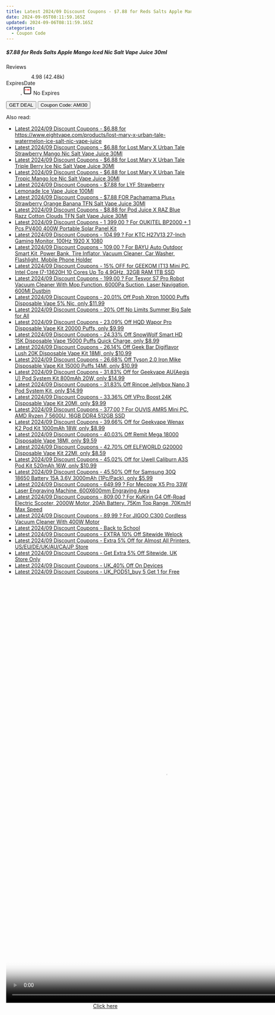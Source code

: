 ```yaml
---
title: Latest 2024/09 Discount Coupons - $7.88 for Reds Salts Apple Mango Iced Nic Salt Vape Juice 30Ml
date: 2024-09-05T08:11:59.165Z
updated: 2024-09-06T08:11:59.165Z
categories:
  - Coupon Code
---
```



<div class="max-w-4xl mx-auto grid grid-cols-1 lg:max-w-5xl lg:gap-x-20 lg:grid-cols-2">
  <div class="relative p-3 col-start-1 row-start-1 flex flex-col-reverse rounded-lg bg-gradient-to-t from-black/75 via-black/0 sm:bg-none sm:row-start-2 sm:p-0 lg:row-start-1">
    <h5 class="mt-1 text-lg font-semibold text-white sm:text-slate-900 md:text-2xl dark:sm:text-white">$7.88 for Reds Salts Apple Mango Iced Nic Salt Vape Juice 30ml</h5>
  </div>
  
  <div class="col-start-1 col-end-3 row-start-1 grid gap-4 sm:mb-6 sm:grid-cols-4 lg:col-start-2 lg:row-span-6 lg:row-end-6 lg:mb-0 lg:gap-6">
    
  </div>
  <dl class="row-start-2 mt-4 flex items-center text-xs font-medium sm:row-start-3 sm:mt-1 md:mt-2.5 lg:row-start-2">
    <dt class="sr-only">Reviews</dt>
    <dd class="flex items-center text-indigo-600 dark:text-indigo-400">
      <svg width="24" height="24" fill="none" aria-hidden="true" class="mr-1 stroke-current dark:stroke-indigo-500">
        <path d="m12 5 2 5h5l-4 4 2.103 5L12 16l-5.103 3L9 14l-4-4h5l2-5Z" stroke-width="2" stroke-linecap="round" stroke-linejoin="round" />
      </svg>
      <span>4.98 <span class="font-normal text-slate-400">(42.48k)</span></span>
    </dd>
    <dt class="sr-only">ExpiresDate</dt>
    <dd class="flex items-center">
      <svg width="2" height="2" aria-hidden="true" fill="currentColor" class="mx-3 text-slate-300">
        <circle cx="1" cy="1" r="1" />
      </svg>
      <svg width="24" height="24" viewBox="0 0 24 24" fill="none" stroke="currentColor" stroke-width="2">
        <rect x="3" y="3" width="18" height="18" rx="2" fill="#fff" />
        <path d="M6 10L18 10" stroke="red" stroke-width="2" fill="none" />
        <path d="M10 6L10 18" stroke="#fff" stroke-width="2" fill="none" />
      </svg>
      No Expires    </dd>
  </dl>
  <div class="col-start-1 row-start-3 mt-4 self-center sm:col-start-2 sm:row-span-2 sm:row-start-2 sm:mt-0 lg:col-start-1 lg:row-start-3 lg:row-end-4 lg:mt-6">
    <button type="button" onClick="javascript:window.open(decodeURIComponent('https%3A%2F%2Fwww.shareasale.com%2Fu.cfm%3Fd%3D1098877%26m%3D59344%26u%3D4338022'), '_blank');void(0);" class="rounded-lg bg-red-600 px-3 py-2 text-sm font-medium leading-6 text-white">GET DEAL</button>
    <button type="button" onClick="javascript:window.open(decodeURIComponent('https%3A%2F%2Fwww.shareasale.com%2Fu.cfm%3Fd%3D1098877%26m%3D59344%26u%3D4338022'), '_blank');void(0);" class="border-dashed border-2 border-indigo-600 bg-green-100 text-sm leading-6 font-medium py-2 px-3 rounded-lg">Coupon Code: AMI30</button>
  </div>
  <p class="col-start-1 mt-4 text-sm leading-6 sm:col-span-2 lg:col-span-1 lg:row-start-4 lg:mt-6 dark:text-slate-400">
     
  </p>
</div>
<span class="atpl-alsoreadstyle">Also read:</span>
<div><ul>
<li><a href="https://coupons.techidaily.com/coupon-1226648-share-59344-sale/"><u>Latest 2024/09 Discount Coupons - $6.88 for https://www.eightvape.com/products/lost-mary-x-urban-tale-watermelon-ice-salt-nic-vape-juice</u></a></li>
<li><a href="https://coupons.techidaily.com/coupon-1226651-share-59344-sale/"><u>Latest 2024/09 Discount Coupons - $6.88 for Lost Mary X Urban Tale Strawberry Mango Nic Salt Vape Juice 30Ml</u></a></li>
<li><a href="https://coupons.techidaily.com/coupon-1226650-share-59344-sale/"><u>Latest 2024/09 Discount Coupons - $6.88 for Lost Mary X Urban Tale Triple Berry Ice Nic Salt Vape Juice 30Ml</u></a></li>
<li><a href="https://coupons.techidaily.com/coupon-1226649-share-59344-sale/"><u>Latest 2024/09 Discount Coupons - $6.88 for Lost Mary X Urban Tale Tropic Mango Ice Nic Salt Vape Juice 30Ml</u></a></li>
<li><a href="https://coupons.techidaily.com/coupon-1226646-share-59344-sale/"><u>Latest 2024/09 Discount Coupons - $7.88 for LYF Strawberry Lemonade Ice Vape Juice 100Ml</u></a></li>
<li><a href="https://coupons.techidaily.com/coupon-1226652-share-59344-sale/"><u>Latest 2024/09 Discount Coupons - $7.88 FOR Pachamama Plus+ Strawberry Orange Banana TFN Salt Vape Juice 30Ml</u></a></li>
<li><a href="https://coupons.techidaily.com/coupon-1226647-share-59344-sale/"><u>Latest 2024/09 Discount Coupons - $8.88 for Pod Juice X RAZ Blue Razz Cotton Clouds TFN Salt Vape Juice 30Ml</u></a></li>
<li><a href="https://coupons.techidaily.com/coupon-1056108-share-77450-sale/"><u>Latest 2024/09 Discount Coupons - 1 399,00 ? For OUKITEL BP2000 + 1 Pcs PV400 400W Portable Solar Panel Kit</u></a></li>
<li><a href="https://coupons.techidaily.com/coupon-1077302-share-77450-sale/"><u>Latest 2024/09 Discount Coupons - 104,99 ? For KTC H27V13 27-Inch Gaming Monitor, 100Hz 1920 X 1080</u></a></li>
<li><a href="https://coupons.techidaily.com/coupon-1081659-share-77450-sale/"><u>Latest 2024/09 Discount Coupons - 109,00 ? For BAYU Auto Outdoor Smart Kit, Power Bank, Tire Inflator, Vacuum Cleaner, Car Washer, Flashlight, Mobile Phone Holder</u></a></li>
<li><a href="https://coupons.techidaily.com/coupon-1109153-share-77450-sale/"><u>Latest 2024/09 Discount Coupons - 15% OFF for GEEKOM IT13 Mini PC, Intel Core I7-13620H 10 Cores Up To 4.9GHz, 32GB RAM 1TB SSD</u></a></li>
<li><a href="https://coupons.techidaily.com/coupon-1086355-share-77450-sale/"><u>Latest 2024/09 Discount Coupons - 199,00 ? For Tesvor S7 Pro Robot Vacuum Cleaner With Mop Function, 6000Pa Suction, Laser Navigation, 600Ml Dustbin</u></a></li>
<li><a href="https://coupons.techidaily.com/coupon-1083777-share-90958-sale/"><u>Latest 2024/09 Discount Coupons - 20.01% Off Posh Xtron 10000 Puffs Disposable Vape 5% Nic, only $11.99</u></a></li>
<li><a href="https://coupons.techidaily.com/coupon-1225989-share-113721-sale/"><u>Latest 2024/09 Discount Coupons - 20% Off No Limits Summer Big Sale for All</u></a></li>
<li><a href="https://coupons.techidaily.com/coupon-1102163-share-90958-sale/"><u>Latest 2024/09 Discount Coupons - 23.09% Off HQD Wapor Pro Disposable Vape Kit 20000 Puffs, only $9.99</u></a></li>
<li><a href="https://coupons.techidaily.com/coupon-1086350-share-90958-sale/"><u>Latest 2024/09 Discount Coupons - 24.33% Off SnowWolf Smart HD 15K Disposable Vape 15000 Puffs Quick Charge, only $8.99</u></a></li>
<li><a href="https://coupons.techidaily.com/coupon-1100387-share-90958-sale/"><u>Latest 2024/09 Discount Coupons - 26.14% Off Geek Bar Digiflavor Lush 20K Disposable Vape Kit 18Ml, only $10.99</u></a></li>
<li><a href="https://coupons.techidaily.com/coupon-1094868-share-90958-sale/"><u>Latest 2024/09 Discount Coupons - 26.68% Off Tyson 2.0 Iron Mike Disposable Vape Kit 15000 Puffs 14Ml, only $10.99</u></a></li>
<li><a href="https://coupons.techidaily.com/coupon-943112-share-90958-sale/"><u>Latest 2024/09 Discount Coupons - 31.83% Off for Geekvape AU(Aegis U) Pod System Kit 800mAh 20W, only $14.99</u></a></li>
<li><a href="https://coupons.techidaily.com/coupon-1068463-share-90958-sale/"><u>Latest 2024/09 Discount Coupons - 31.83% Off Rincoe Jellybox Nano 3 Pod System Kit, only $14.99</u></a></li>
<li><a href="https://coupons.techidaily.com/coupon-1112222-share-90958-sale/"><u>Latest 2024/09 Discount Coupons - 33.36% Off VPro Boost 24K Disposable Vape Kit 20Ml, only $9.99</u></a></li>
<li><a href="https://coupons.techidaily.com/coupon-1099647-share-77450-sale/"><u>Latest 2024/09 Discount Coupons - 377,00 ? For OUVIS AMR5 Mini PC, AMD Ryzen 7 5600U, 16GB DDR4 512GB SSD</u></a></li>
<li><a href="https://coupons.techidaily.com/coupon-1021176-share-90958-sale/"><u>Latest 2024/09 Discount Coupons - 39.66% Off for Geekvape Wenax K2 Pod Kit 1000mAh 18W, only $8.99</u></a></li>
<li><a href="https://coupons.techidaily.com/coupon-1116901-share-90958-sale/"><u>Latest 2024/09 Discount Coupons - 40.03% Off Remit Mega 18000 Disposable Vape 18Ml, only $9.59</u></a></li>
<li><a href="https://coupons.techidaily.com/coupon-1108208-share-90958-sale/"><u>Latest 2024/09 Discount Coupons - 42.70% Off ELFWORLD G20000 Disposable Vape Kit 22Ml, only $8.59</u></a></li>
<li><a href="https://coupons.techidaily.com/coupon-1029700-share-90958-sale/"><u>Latest 2024/09 Discount Coupons - 45.02% Off for Uwell Caliburn A3S Pod Kit 520mAh 16W, only $10.99</u></a></li>
<li><a href="https://coupons.techidaily.com/coupon-898502-share-90958-sale/"><u>Latest 2024/09 Discount Coupons - 45.50% Off for Samsung 30Q 18650 Battery 15A 3.6V 3000mAh (1Pc/Pack), only $5.99</u></a></li>
<li><a href="https://coupons.techidaily.com/coupon-1081676-share-77450-sale/"><u>Latest 2024/09 Discount Coupons - 649,99 ? For Mecpow X5 Pro 33W Laser Engraving Machine, 600X600mm Engraving Area</u></a></li>
<li><a href="https://coupons.techidaily.com/coupon-1093559-share-77450-sale/"><u>Latest 2024/09 Discount Coupons - 809,00 ? For KuKirin G4 Off-Road Electric Scooter, 2000W Motor, 20Ah Battery, 75Km Top Range, 70Km/H Max Speed</u></a></li>
<li><a href="https://coupons.techidaily.com/coupon-1080553-share-77450-sale/"><u>Latest 2024/09 Discount Coupons - 89,99 ? For JIGOO C300 Cordless Vacuum Cleaner With 400W Motor</u></a></li>
<li><a href="https://coupons.techidaily.com/coupon-1225890-share-127720-sale/"><u>Latest 2024/09 Discount Coupons - Back to School</u></a></li>
<li><a href="https://coupons.techidaily.com/coupon-1225990-share-113721-sale/"><u>Latest 2024/09 Discount Coupons - EXTRA 10% Off Sitewide Welock</u></a></li>
<li><a href="https://coupons.techidaily.com/coupon-1100389-share-124834-sale/"><u>Latest 2024/09 Discount Coupons - Extra 5% Off for Almost All Printers, US/EU/DE/UK/AU/CA/JP Store</u></a></li>
<li><a href="https://coupons.techidaily.com/coupon-1097922-share-124834-sale/"><u>Latest 2024/09 Discount Coupons - Get Extra 5% Off Sitewide, UK Store Only</u></a></li>
<li><a href="https://coupons.techidaily.com/coupon-1107188-share-92020-sale/"><u>Latest 2024/09 Discount Coupons - UK_40% Off On Devices</u></a></li>
<li><a href="https://coupons.techidaily.com/coupon-1226329-share-92020-sale/"><u>Latest 2024/09 Discount Coupons - UK_POD51_buy 5 Get 1 for Free</u></a></li>
</ul></div>

<ins class="adsbygoogle"
      style="display:block"
      data-ad-client="ca-pub-7571918770474297"
      data-ad-slot="8358498916"
      data-ad-format="auto"
      data-full-width-responsive="true"></ins>
<!-- affiliate ads begin -->
<span id="1542129">
					<video width="864" height="1152" style="cursor:pointer"
           poster="//a.impactradius-go.com/display-clicktoplayimage/1542129.png"
           onclick="if(!this.playClicked){this.play();this.setAttribute('controls',true);this.playClicked=true;}">
	   <source src="//a.impactradius-go.com/display-ad/16836-1542129">
	   <img src="//a.impactradius-go.com/display-clicktoplayimage/1542129.png" style="border: none; height: 100%; width: 100%; object-fit: contain">
	</video>
	<div style="width:540px;text-align:center"><a href="javascript:window.open(decodeURIComponent('https%3A%2F%2F25home.pxf.io%2Fc%2F5597632%2F1542129%2F16836'), '_blank');void(0);">Click here</a></div>
</span>
<img height="0" width="0" src="https://imp.pxf.io/i/5597632/1542129/16836" style="position:absolute;visibility:hidden;" border="0" />
<!-- affiliate ads end -->